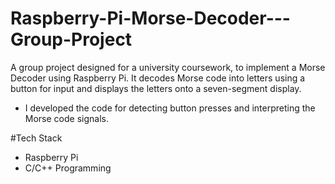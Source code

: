 # Raspberry-Pi-Morse-Decoder---Group-Project

A group project designed for a university coursework, to implement a Morse Decoder using Raspberry Pi. It decodes Morse code into letters using a button for input and displays the letters onto a seven-segment display.

- I developed the code for detecting button presses and interpreting the Morse code signals.

#Tech Stack
- Raspberry Pi
- C/C++ Programming
